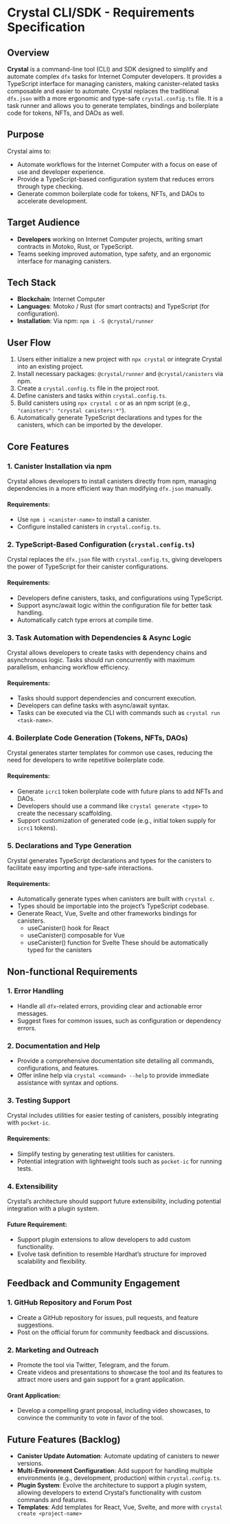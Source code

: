 # Crystal CLI/SDK - Requirements Specification

## Overview
**Crystal** is a command-line tool (CLI) and SDK designed to simplify and automate complex `dfx` tasks for Internet Computer developers. It provides a TypeScript interface for managing canisters, making canister-related tasks composable and easier to automate. Crystal replaces the traditional `dfx.json` with a more ergonomic and type-safe `crystal.config.ts` file. It is a task runner and allows you to generate templates, bindings and boilerplate code for tokens, NFTs, and DAOs as well.

## Purpose
Crystal aims to:
- Automate workflows for the Internet Computer with a focus on ease of use and developer experience.
- Provide a TypeScript-based configuration system that reduces errors through type checking.
- Generate common boilerplate code for tokens, NFTs, and DAOs to accelerate development.

## Target Audience
- **Developers** working on Internet Computer projects, writing smart contracts in Motoko, Rust, or TypeScript.
- Teams seeking improved automation, type safety, and an ergonomic interface for managing canisters.

## Tech Stack
- **Blockchain**: Internet Computer
- **Languages**: Motoko / Rust (for smart contracts) and TypeScript (for configuration).
- **Installation**: Via npm: `npm i -S @crystal/runner`

## User Flow
1. Users either initialize a new project with `npx crystal` or integrate Crystal into an existing project.
2. Install necessary packages: `@crystal/runner` and `@crystal/canisters` via npm.
3. Create a `crystal.config.ts` file in the project root.
4. Define canisters and tasks within `crystal.config.ts`.
5. Build canisters using `npx crystal c` or as an npm script (e.g., `"canisters": "crystal canisters:*"`).
6. Automatically generate TypeScript declarations and types for the canisters, which can be imported by the developer.

## Core Features

### 1. Canister Installation via npm
Crystal allows developers to install canisters directly from npm, managing dependencies in a more efficient way than modifying `dfx.json` manually.

#### Requirements:
- Use `npm i <canister-name>` to install a canister.
- Configure installed canisters in `crystal.config.ts`.

### 2. TypeScript-Based Configuration (`crystal.config.ts`)
Crystal replaces the `dfx.json` file with `crystal.config.ts`, giving developers the power of TypeScript for their canister configurations.

#### Requirements:
- Developers define canisters, tasks, and configurations using TypeScript.
- Support async/await logic within the configuration file for better task handling.
- Automatically catch type errors at compile time.

### 3. Task Automation with Dependencies & Async Logic
Crystal allows developers to create tasks with dependency chains and asynchronous logic. Tasks should run concurrently with maximum parallelism, enhancing workflow efficiency.

#### Requirements:
- Tasks should support dependencies and concurrent execution.
- Developers can define tasks with async/await syntax.
- Tasks can be executed via the CLI with commands such as `crystal run <task-name>`.

### 4. Boilerplate Code Generation (Tokens, NFTs, DAOs)
Crystal generates starter templates for common use cases, reducing the need for developers to write repetitive boilerplate code.

#### Requirements:
- Generate `icrc1` token boilerplate code with future plans to add NFTs and DAOs.
- Developers should use a command like `crystal generate <type>` to create the necessary scaffolding.
- Support customization of generated code (e.g., initial token supply for `icrc1` tokens).

### 5. Declarations and Type Generation
Crystal generates TypeScript declarations and types for the canisters to facilitate easy importing and type-safe interactions.

#### Requirements:
- Automatically generate types when canisters are built with `crystal c`.
- Types should be importable into the project’s TypeScript codebase.
- Generate React, Vue, Svelte and other frameworks bindings for canisters.
    - useCanister() hook for React
    - useCanister() composable for Vue
    - useCanister() function for Svelte
    These should be automatically typed for the canisters

## Non-functional Requirements

### 1. Error Handling
- Handle all `dfx`-related errors, providing clear and actionable error messages.
- Suggest fixes for common issues, such as configuration or dependency errors.

### 2. Documentation and Help
- Provide a comprehensive documentation site detailing all commands, configurations, and features.
- Offer inline help via `crystal <command> --help` to provide immediate assistance with syntax and options.

### 3. Testing Support
Crystal includes utilities for easier testing of canisters, possibly integrating with `pocket-ic`.

#### Requirements:
- Simplify testing by generating test utilities for canisters.
- Potential integration with lightweight tools such as `pocket-ic` for running tests.

### 4. Extensibility
Crystal’s architecture should support future extensibility, including potential integration with a plugin system.

#### Future Requirement:
- Support plugin extensions to allow developers to add custom functionality.
- Evolve task definition to resemble Hardhat’s structure for improved scalability and flexibility.

## Feedback and Community Engagement

### 1. GitHub Repository and Forum Post
- Create a GitHub repository for issues, pull requests, and feature suggestions.
- Post on the official forum for community feedback and discussions.

### 2. Marketing and Outreach
- Promote the tool via Twitter, Telegram, and the forum.
- Create videos and presentations to showcase the tool and its features to attract more users and gain support for a grant application.

#### Grant Application:
- Develop a compelling grant proposal, including video showcases, to convince the community to vote in favor of the tool.

## Future Features (Backlog)
- **Canister Update Automation**: Automate updating of canisters to newer versions.
- **Multi-Environment Configuration**: Add support for handling multiple environments (e.g., development, production) within `crystal.config.ts`.
- **Plugin System**: Evolve the architecture to support a plugin system, allowing developers to extend Crystal’s functionality with custom commands and features.
- **Templates**: Add templates for React, Vue, Svelte, and more with `crystal create <project-name>`